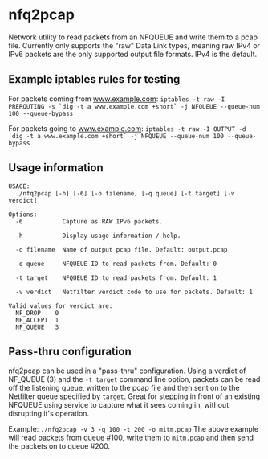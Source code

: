 # nfq2pcap
Network utility to read packets from an NFQUEUE and write them to a pcap file. Currently only
supports the "raw" Data Link types, meaning raw IPv4 or IPv6 packets are the only supported
output file formats. IPv4 is the default.

## Example iptables rules for testing
For packets coming from www.example.com:
```iptables -t raw -I PREROUTING -s `dig -t a www.example.com +short` -j NFQUEUE --queue-num 100 --queue-bypass```

For packets going to www.example.com:
```iptables -t raw -I OUTPUT -d `dig -t a www.example.com +short` -j NFQUEUE --queue-num 100 --queue-bypass```

## Usage information
```owen@pfhor:~/c/nfq2pcap$ ./nfq2pcap -h
USAGE:
  ./nfq2pcap [-h] [-6] [-o filename] [-q queue] [-t target] [-v verdict]

Options:
  -6           Capture as RAW IPv6 packets.

  -h           Display usage information / help.

  -o filename  Name of output pcap file. Default: output.pcap

  -q queue     NFQUEUE ID to read packets from. Default: 0

  -t target    NFQUEUE ID to read packets from. Default: 1

  -v verdict   Netfilter verdict code to use for packets. Default: 1

Valid values for verdict are:
  NF_DROP    0
  NF_ACCEPT  1
  NF_QUEUE   3

```
## Pass-thru configuration
nfq2pcap can be used in a "pass-thru" configuration. Using a verdict of NF_QUEUE (3) and the `-t target`
command line option, packets can be read off the listening queue, written to the pcap file and then
sent on to the Netfilter queue specified by `target`. Great for stepping in front of an existing NFQUEUE
using service to capture what it sees coming in, without disrupting it's operation.

Example:
```./nfq2pcap -v 3 -q 100 -t 200 -o mitm.pcap```
The above example will read packets from queue #100, write them to `mitm.pcap` and then send the packets on to
queue #200.
